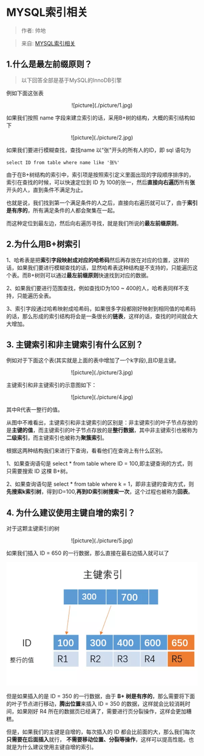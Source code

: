 # MYSQL索引相关

>作者: 帅地

>来自: [MYSQL索引相关](https://mp.weixin.qq.com/s/RemJcqPIvLArmfWIhoaZ1g)


## 1.什么是最左前缀原则？

>以下回答全部是基于MySQL的InnoDB引擎

例如下面这张表

<center>![picture](./picture/1.jpg)</center>

如果我们按照 name 字段来建立索引的话，采用B+树的结构，大概的索引结构如下

<center>![picture](./picture/2.jpg)</center>

如果我们要进行模糊查找，查找name 以“张"开头的所有人的ID，即 sql 语句为
```
select ID from table where name like '张%'
```
由于在B+树结构的索引中，索引项是按照索引定义里面出现的字段顺序排序的，索引在查找的时候，可以快速定位到 ID 为 100的张一，然后**直接向右遍历**所有**张**开头的人，直到条件不满足为止。

也就是说，我们找到第一个满足条件的人之后，直接向右遍历就可以了，由于**索引是有序的**，所有满足条件的人都会聚集在一起。

而这种定位到最左边，然后向右遍历寻找，就是我们所说的**最左前缀原则**。

## 2.为什么用B+树索引

1、哈希表是把**索引字段映射成对应的哈希码**然后再存放在对应的位置，这样的话，如果我们要进行模糊查找的话，显然哈希表这种结构是不支持的，只能遍历这个表。而B+树则可以通过**最左前缀原则**快速找到对应的数据。

2、如果我们要进行范围查找，例如查找ID为100 ~ 400的人，哈希表同样不支持，只能遍历全表。

3、索引字段通过哈希映射成哈希码，如果很多字段都刚好映射到相同值的哈希码的话，那么形成的索引结构将会是一条很长的**链表**，这样的话，查找的时间就会大大增加。

## 3. 主键索引和非主键索引有什么区别？

例如对于下面这个表(其实就是上面的表中增加了一个k字段),且ID是主键。

<center>![picture](./picture/3.jpg)</center>

主键索引和非主键索引的示意图如下：

<center>![picture](./picture/4.jpg)</center>

其中R代表一整行的值。

从图中不难看出，主键索引和非主键索引的区别是：非主键索引的叶子节点存放的是**主键的值**，而主键索引的叶子节点存放的是**整行数据**，其中非主键索引也被称为**二级索引**，而主键索引也被称为**聚簇索引**。

根据这两种结构我们来进行下查询，看看他们在查询上有什么区别。

1、如果查询语句是 select * from table where ID = 100,即主键查询的方式，则只需要搜索 ID 这棵 B+树。

2、如果查询语句是 select * from table where k = 1，即非主键的查询方式，则**先搜索k索引树**，得到ID=100,**再到ID索引树搜索一次**，这个过程也被称为**回表**。

## 4. 为什么建议使用主键自增的索引？

对于这颗主键索引的树

<div align="center">![picture](./picture/5.jpg)</div>

如果我们插入 ID = 650 的一行数据，那么直接在最右边插入就可以了

![picture](./picture/6.jpg)

但是如果插入的是 ID = 350 的一行数据，由于 **B+ 树是有序的**，那么需要将下面的叶子节点进行移动，**腾出位置**来插入 ID = 350 的数据，这样就会比较消耗时间，如果刚好 R4 所在的数据页已经满了，需要进行页分裂操作，这样会更加糟糕。

但是，如果我们的主键是自增的，每次插入的 ID 都会比前面的大，那么我们每次**只需要在后面插入**就行， **不需要移动位置、分裂等操作**，这样可以提高性能。也就是为什么建议使用主键自增的索引。
